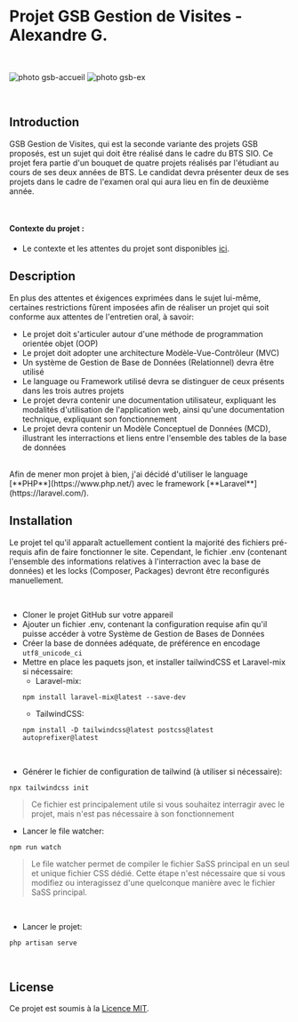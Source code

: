 # **Projet GSB Gestion de Visites - Alexandre G.**

<br>

![photo gsb-accueil](https://cdn.discordapp.com/attachments/328836939275042826/905916483945775185/unknown.png)
![photo gsb-ex](https://cdn.discordapp.com/attachments/328836939275042826/905916595677851720/unknown.png)

<br>

## **Introduction**
GSB Gestion de Visites, qui est la seconde variante des projets GSB proposés, est un sujet qui doit être réalisé dans le cadre du BTS SIO.
Ce projet fera partie d'un bouquet de quatre projets réalisés par l'étudiant au cours de ses deux années
de BTS. Le candidat devra présenter deux de ses projets dans le cadre de l'examen oral qui aura lieu en fin de deuxième année.

<br>

#### Contexte du projet :
- Le contexte et les attentes du projet sont disponibles [ici](GSB_Contexte.pdf).


## **Description**
En plus des attentes et éxigences exprimées dans le sujet lui-même, certaines restrictions fûrent imposées afin de réaliser un projet 
qui soit conforme aux attentes de l'entretien oral, à savoir:

- Le projet doit s'articuler autour d'une méthode de programmation orientée objet (OOP)
- Le projet doit adopter une architecture Modèle-Vue-Contrôleur (MVC)
- Un système de Gestion de Base de Données (Relationnel) devra être utilisé
- Le language ou Framework utilisé devra se distinguer de ceux présents dans les trois autres projets
- Le projet devra contenir une documentation utilisateur, expliquant les modalités d'utilisation de l'application web, ainsi qu'une documentation technique, expliquant son fonctionnement
- Le projet devra contenir un Modèle Conceptuel de Données (MCD), illustrant les interractions et liens entre l'ensemble des tables de la base de données

<br>
Afin de mener mon projet à bien, j'ai décidé d'utiliser le language [**PHP**](https://www.php.net/) avec le framework [**Laravel**](https://laravel.com/).

<br>

## **Installation**
Le projet tel qu'il apparaît actuellement contient la majorité des fichiers pré-requis afin de faire fonctionner le site.
Cependant, le fichier .env (contenant l'ensemble des informations relatives à l'interraction avec la base de données) et les locks (Composer, Packages) devront être reconfigurés manuellement.

<br>

- Cloner le projet GitHub sur votre appareil
- Ajouter un fichier .env, contenant la configuration requise afin qu'il puisse accéder à votre Système de Gestion de Bases de Données
- Créer la base de données adéquate, de préférence en encodage ```utf8_unicode_ci```
- Mettre en place les paquets json, et installer tailwindCSS et Laravel-mix si nécessaire:
  - Laravel-mix: 
  ```shell
  npm install laravel-mix@latest --save-dev
  ```
  - TailwindCSS: 
  ```shell
  npm install -D tailwindcss@latest postcss@latest autoprefixer@latest
  ```
<br>

- Générer le fichier de configuration de tailwind (à utiliser si nécessaire):
```shell
npx tailwindcss init
```

> Ce fichier est principalement utile si vous souhaitez interragir avec le projet, mais n'est pas nécessaire à son fonctionnement


- Lancer le file watcher:
```shell
npm run watch
```

> Le file watcher permet de compiler le fichier SaSS principal en un seul et unique fichier CSS dédié.
> Cette étape n'est nécessaire que si vous modifiez ou interagissez d'une quelconque manière avec le fichier SaSS principal.

<br>

- Lancer le projet:
```shell
php artisan serve
```

<br>

## **License**

Ce projet est soumis à la [Licence MIT](https://opensource.org/licenses/MIT).

<br>
